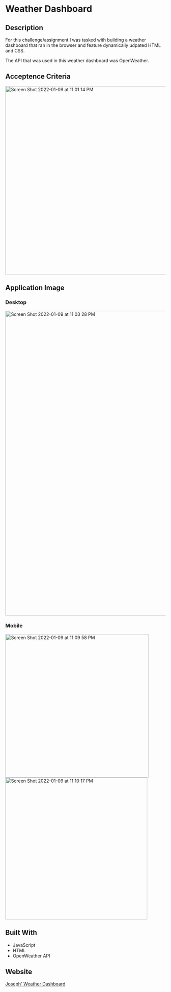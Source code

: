 # Weather Dashboard

## Description

For this challenge/assignment I was tasked with building a weather dashboard that ran in the browser and feature dynamically udpated HTML and CSS. 

The API that was used in this weather dashboard was OpenWeather. 

## Acceptence Criteria
<img width="592" alt="Screen Shot 2022-01-09 at 11 01 14 PM" src="https://user-images.githubusercontent.com/92699311/148717144-d7dc2d95-9974-4aa1-b8a1-5fc2946e6846.png">

## Application Image
### Desktop
<img width="957" alt="Screen Shot 2022-01-09 at 11 03 28 PM" src="https://user-images.githubusercontent.com/92699311/148717251-b0c185f4-65f6-4088-a1f3-67261807d590.png">

### Mobile
<img width="450" alt="Screen Shot 2022-01-09 at 11 09 58 PM" src="https://user-images.githubusercontent.com/92699311/148717663-84db536c-5f37-4894-bcd4-cd3e00d63d94.png">
<img width="446" alt="Screen Shot 2022-01-09 at 11 10 17 PM" src="https://user-images.githubusercontent.com/92699311/148717668-6b8f0d53-627d-428b-84da-10dce503ce29.png">

## Built With

* JavaScript
* HTML
* OpenWeather API

## Website

[Joseph' Weather Dashboard](https://jmcampbell2021.github.io/weather-dashboard/)

